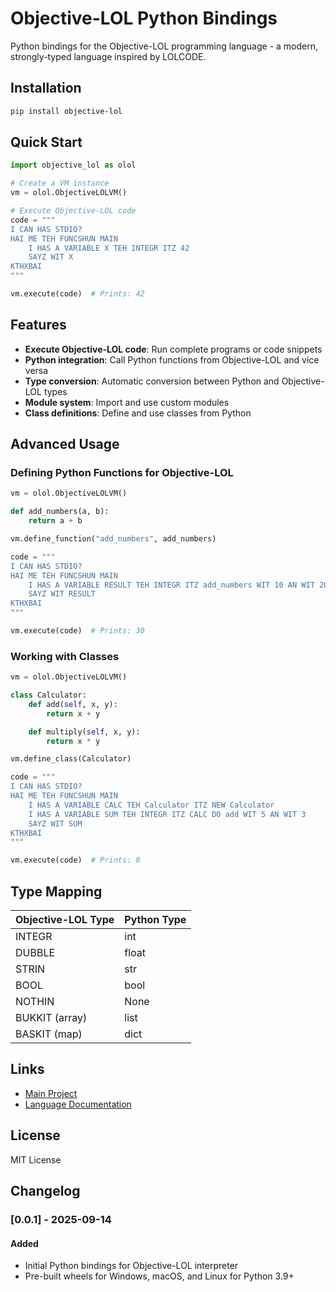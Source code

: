 # Objective-LOL Python Bindings

Python bindings for the Objective-LOL programming language - a modern, strongly-typed language inspired by LOLCODE.

## Installation

```bash
pip install objective-lol
```

## Quick Start

```python
import objective_lol as olol

# Create a VM instance
vm = olol.ObjectiveLOLVM()

# Execute Objective-LOL code
code = """
I CAN HAS STDIO?
HAI ME TEH FUNCSHUN MAIN
    I HAS A VARIABLE X TEH INTEGR ITZ 42
    SAYZ WIT X
KTHXBAI
"""

vm.execute(code)  # Prints: 42
```

## Features

- **Execute Objective-LOL code**: Run complete programs or code snippets
- **Python integration**: Call Python functions from Objective-LOL and vice versa
- **Type conversion**: Automatic conversion between Python and Objective-LOL types
- **Module system**: Import and use custom modules
- **Class definitions**: Define and use classes from Python

## Advanced Usage

### Defining Python Functions for Objective-LOL

```python
vm = olol.ObjectiveLOLVM()

def add_numbers(a, b):
    return a + b

vm.define_function("add_numbers", add_numbers)

code = """
I CAN HAS STDIO?
HAI ME TEH FUNCSHUN MAIN
    I HAS A VARIABLE RESULT TEH INTEGR ITZ add_numbers WIT 10 AN WIT 20
    SAYZ WIT RESULT
KTHXBAI
"""

vm.execute(code)  # Prints: 30
```

### Working with Classes

```python
vm = olol.ObjectiveLOLVM()

class Calculator:
    def add(self, x, y):
        return x + y

    def multiply(self, x, y):
        return x * y

vm.define_class(Calculator)

code = """
I CAN HAS STDIO?
HAI ME TEH FUNCSHUN MAIN
    I HAS A VARIABLE CALC TEH Calculator ITZ NEW Calculator
    I HAS A VARIABLE SUM TEH INTEGR ITZ CALC DO add WIT 5 AN WIT 3
    SAYZ WIT SUM
KTHXBAI
"""

vm.execute(code)  # Prints: 8
```

## Type Mapping

| Objective-LOL Type | Python Type |
|-------------------|-------------|
| INTEGR            | int         |
| DUBBLE            | float       |
| STRIN             | str         |
| BOOL              | bool        |
| NOTHIN            | None        |
| BUKKIT (array)    | list        |
| BASKIT (map)      | dict        |

## Links

- [Main Project](https://github.com/bjia56/objective-lol)
- [Language Documentation](https://github.com/bjia56/objective-lol/tree/main/docs)

## License

MIT License

## Changelog

### [0.0.1] - 2025-09-14

#### Added
- Initial Python bindings for Objective-LOL interpreter
- Pre-built wheels for Windows, macOS, and Linux for Python 3.9+